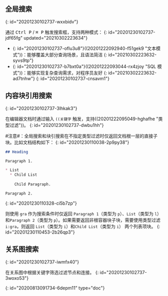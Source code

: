 ## 全局搜索
{: id="20201230102737-wxxbidv"}

通过 <kbd>Ctrl P</kbd> / <kbd>⌘ P</kbd> 触发搜索框，支持两种模式：
{: id="20201230102737-jdf65fg" updated="20210302223634"}

* {: id="20201230102737-oflu3u8"}((20201222092940-f51gek9 "文本模式"))：能够覆盖大部分查询场景，且语法简洁
  {: id="20210302223632-syvs9tp"}
* {: id="20201230102737-b7bxt0a"}((20201222093044-rx4zjoy "SQL 模式"))：能够实现复杂查询需求，对程序员友好
  {: id="20210302223632-ad7tnhw"}
{: id="20201230102737-cnsavm1"}

## 内容块引用搜索
{: id="20201230102737-3lhkak3"}

在编辑器文档时通过输入 `((关键字` 触发，支持((20201222095049-hghafhe "类型过滤"))。
{: id="20201230102737-dwbu1hh"}

#注意#：全局搜索和块引搜索在不指定类型过滤时仅返回文档根一层的直接子块。比如文档结构如下：
{: id="20201230110038-2p9py38"}

```markdown
## Heading

Paragraph 1.

* List
  * Child List
   
    Child Paragraph.

Paragraph 2.
```
{: id="20201230110328-ci5b7zp"}

则使用 `gra` 作为搜索条件时仅返回 `Paragraph 1`（类型为 `p`）、`List`（类型为 `l`）和`Paragraph 2`（类型为 `p`）。如果需要返回非根容器块子块，需要使用类型过滤 `i:gra`，则返回 `List`（类型为 `i`）和`Child List`（类型为 `i`） 两个列表项块。
{: id="20201230110453-2b26qp3"}

## 关系图搜索
{: id="20201230102737-iwmfx40"}

在关系图中根据关键字筛选过滤节点和连接。
{: id="20201230102737-3woxo53"}


{: id="20200813091734-6depm11" type="doc"}
